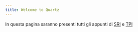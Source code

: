 ```yaml
---
title: Welcome to Quartz
---
```

In questa pagina saranno presenti tutti gli appunti di [SRI](./sri) e [TPI](/tpi)
